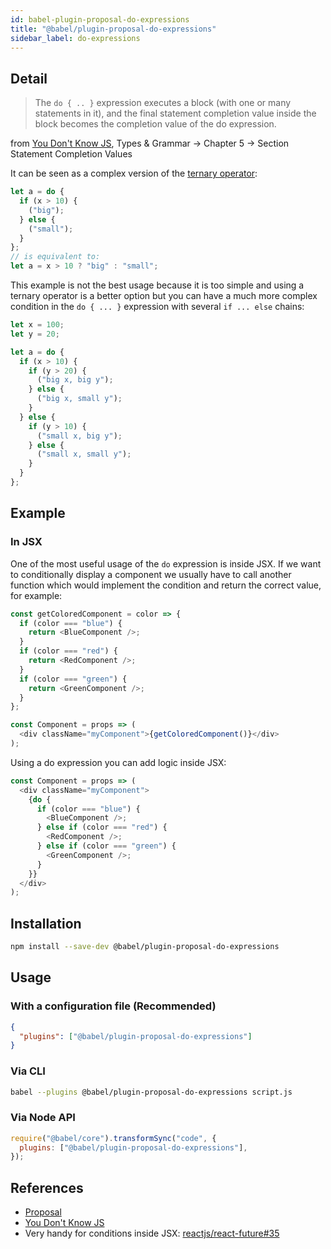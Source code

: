 ```yaml
---
id: babel-plugin-proposal-do-expressions
title: "@babel/plugin-proposal-do-expressions"
sidebar_label: do-expressions
---
```


## Detail

> The `do { .. }` expression executes a block (with one or many statements in it), and the final statement completion value inside the block becomes the completion value of the do expression.

from [You Don't Know JS](https://github.com/getify/You-Dont-Know-JS/blob/1st-ed/types%20%26%20grammar/ch5.md#statement-completion-values), Types & Grammar -> Chapter 5 -> Section Statement Completion Values

It can be seen as a complex version of the [ternary operator](http://mdn.io/ternary):

```js
let a = do {
  if (x > 10) {
    ("big");
  } else {
    ("small");
  }
};
// is equivalent to:
let a = x > 10 ? "big" : "small";
```

This example is not the best usage because it is too simple and using a ternary operator is a better option but you can have a much more complex condition in the `do { ... }` expression with several `if ... else` chains:

```js
let x = 100;
let y = 20;

let a = do {
  if (x > 10) {
    if (y > 20) {
      ("big x, big y");
    } else {
      ("big x, small y");
    }
  } else {
    if (y > 10) {
      ("small x, big y");
    } else {
      ("small x, small y");
    }
  }
};
```

## Example

### In JSX

One of the most useful usage of the `do` expression is inside JSX. If we want to conditionally display a component we usually have to call another function which would implement the condition and return the correct value, for example:

```js
const getColoredComponent = color => {
  if (color === "blue") {
    return <BlueComponent />;
  }
  if (color === "red") {
    return <RedComponent />;
  }
  if (color === "green") {
    return <GreenComponent />;
  }
};

const Component = props => (
  <div className="myComponent">{getColoredComponent()}</div>
);
```

Using a do expression you can add logic inside JSX:

```js
const Component = props => (
  <div className="myComponent">
    {do {
      if (color === "blue") {
        <BlueComponent />;
      } else if (color === "red") {
        <RedComponent />;
      } else if (color === "green") {
        <GreenComponent />;
      }
    }}
  </div>
);
```

## Installation

```sh
npm install --save-dev @babel/plugin-proposal-do-expressions
```

## Usage

### With a configuration file (Recommended)

```json
{
  "plugins": ["@babel/plugin-proposal-do-expressions"]
}
```

### Via CLI

```sh
babel --plugins @babel/plugin-proposal-do-expressions script.js
```

### Via Node API

```javascript
require("@babel/core").transformSync("code", {
  plugins: ["@babel/plugin-proposal-do-expressions"],
});
```

## References

- [Proposal](https://github.com/tc39/proposal-do-expressions)
- [You Don't Know JS](https://github.com/getify/You-Dont-Know-JS/blob/1st-ed/types%20%26%20grammar/ch5.md#statement-completion-values)
- Very handy for conditions inside JSX: [reactjs/react-future#35](https://github.com/reactjs/react-future/issues/35#issuecomment-120009203)
